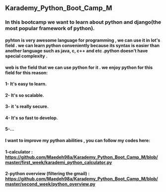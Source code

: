 ## Karademy_Python_Boot_Camp_M
### In this bootcamp we want to learn about python and django(the most popular framework of python).
#### pyhton is very awesome language for programming , we can use it in lot's field . we can learn python conveniently because its syntax is easier than another language such as java, c, c++ and etc .python doesn't have special complexity .
#### web is the field that we can use python for it . we enjoy python for this field for this reason:
#### 1- It's easy to learn.
#### 2- It's so scalable.
#### 3- it 's really secure.
#### 4- It's so fast to develop.
#### 5-...

#### I want to improve my python abilities , you can follow my codes here:
#### 1-calculator :  https://github.com/Maedeh98a/Karademy_Python_Boot_Camp_M/blob/master/first_week/karademi_python_calculator.py
#### 2-python overview (filtering the gmail) : https://github.com/Maedeh98a/Karademy_Python_Boot_Camp_M/blob/master/second_week/python_overview.py
